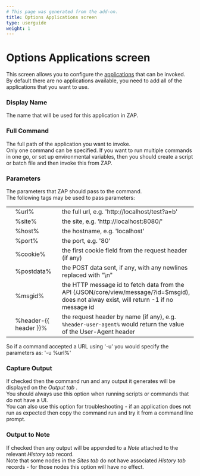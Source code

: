 ```yaml
---
# This page was generated from the add-on.
title: Options Applications screen
type: userguide
weight: 1
---
```


# Options Applications screen

This screen allows you to configure the [applications](/docs/desktop/addons/invoke-applications/) that
can be invoked.  
By default there are no applications available, you need to add
all of the applications that you want to use.

### Display Name

The name that will be used for this application in ZAP.   

### Full Command

The full path of the application you want to invoke.   
Only one command can be specified. If you want to run multiple commands in one go, or set up environmental variables, then you should create a script or batch file and then invoke this from ZAP.

### Parameters

The parameters that ZAP should pass to the command.   
The following tags may be used to pass parameters:

|   |                       |                                                                                                                                            |
|---|-----------------------|--------------------------------------------------------------------------------------------------------------------------------------------|
|   | %url%                 | the full url, e.g. 'http://localhost/test?a=b'                                                                                             |
|   | %site%                | the site, e.g. 'http://localhost:8080/'                                                                                                    |
|   | %host%                | the hostname, e.g. 'localhost'                                                                                                             |
|   | %port%                | the port, e.g. '80'                                                                                                                        |
|   | %cookie%              | the first cookie field from the request header (if any)                                                                                    |
|   | %postdata%            | the POST data sent, if any, with any newlines replaced with "\\n"                                                                          |
|   | %msgid%               | the HTTP message id to fetch data from the API (/JSON/core/view/message/?id=$msgid), does not alway exist, will return -1 if no message id |
|   | %header-{{ header }}% | the request header by name (if any), e.g. `%header-user-agent%` would return the value of the User-Agent header                            |

So if a command accepted a URL using '-u' you would specify the parameters as: '-u %url%'

### Capture Output

If checked then the command run and any output it generates will be displayed on the *Output tab* .   
You should always use this option when running scripts or commands that do not have a UI.   
You can also use this option for troubleshooting - if an application does not run as expected then copy the command run and try it from a command line prompt.

### Output to Note

If checked then any output will be appended to a *Note* attached to the relevant *History tab* record.   
Note that some nodes in the *Sites tab* do not have associated *History tab* records - for those nodes this option will have no effect.
